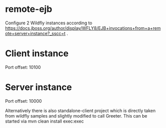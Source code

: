 # remote-ejb

Configure 2 Wildfly instances according to https://docs.jboss.org/author/display/WFLY8/EJB+invocations+from+a+remote+server+instance?_sscc=t .

# Client instance
Port offset: 10100

# Server instance
Port offset: 10000

Alternatively there is also standalone-client project which is directly taken from wildfly samples and slightly modified to call Greeter. This can be started via mvn clean install exec:exec

